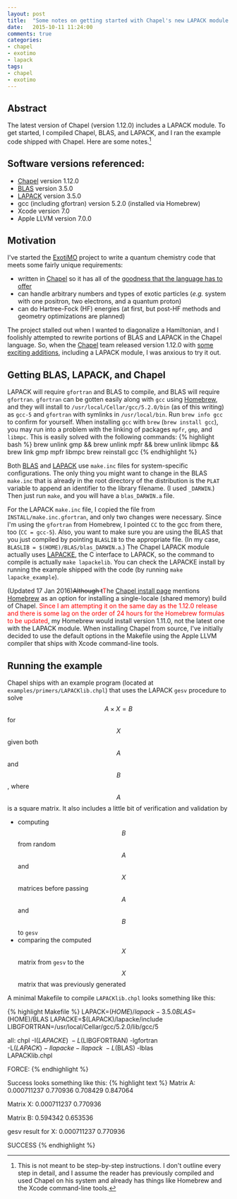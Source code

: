 ```yaml
---
layout: post
title:  "Some notes on getting started with Chapel's new LAPACK module on a mac"
date:   2015-10-11 11:24:00
comments: true
categories: 
- chapel 
- exotimo 
- lapack
tags:
- chapel
- exotimo
---
```

## Abstract
The latest version of Chapel (version 1.12.0) includes a LAPACK module. 
To get started, I compiled Chapel, BLAS, and LAPACK, and I ran the 
example code shipped with Chapel. Here are some notes.[^1]

[^1]: This is not meant to be step-by-step instructions. I don't outline every step in detail, and I assume the reader has previously compiled and used Chapel on his system and already has things like Homebrew and the Xcode command-line tools.

## Software versions referenced:
- [Chapel][chapel] version 1.12.0
- [BLAS][blas] version 3.5.0
- [LAPACK][lapack] version 3.5.0
- gcc (including gfortran) version 5.2.0 (installed via Homebrew)
- Xcode version 7.0
- Apple LLVM version 7.0.0

## Motivation
I've started the [ExotiMO][exotimo] project to write a quantum chemistry code that
meets some fairly unique requirements:

- written in [Chapel][chapel] so it has all of the [goodness that the language has to offer][chapel-overview]
- can handle arbitrary numbers and types of exotic particles 
(*e.g.* system with one positron, two electrons, and a quantum proton)
- can do Hartree-Fock (HF) energies (at first, but post-HF methods and geometry optimizations are planned)

The project stalled out when I wanted to diagonalize
a Hamiltonian, and I foolishly attempted to rewrite portions of BLAS and LAPACK 
in the Chapel language. So, when the [Chapel][chapel] team 
released version 1.12.0 with 
[some exciting additions][chapel-changes], including a LAPACK module, I was anxious to
try it out.

## Getting BLAS, LAPACK, and Chapel
LAPACK will require `gfortran` and BLAS to compile, and BLAS will require `gfortran`. `gfortran` can be 
gotten easily along with `gcc` using [Homebrew][homebrew], and they will install to 
`/usr/local/Cellar/gcc/5.2.0/bin` (as of this writing) as `gcc-5` and `gfortran` with
symlinks in `/usr/local/bin`.  Run `brew info gcc` to confirm for yourself. When installing `gcc` with
`brew` (`brew install gcc`), you may run into a problem with the linking of packages 
`mpfr`, `gmp`, and `libmpc`. This is easily solved with the following commands:
{% highlight bash %}
brew unlink gmp && brew unlink mpfr && brew unlink libmpc && brew link gmp mpfr libmpc
brew reinstall gcc
{% endhighlight %}

Both [BLAS][blas] and [LAPACK][lapack] use `make.inc` files for system-specific configurations. The 
only thing you might want to change in the BLAS `make.inc` that is already in the root directory
of the distribution is the `PLAT` variable to append an identifier
to the library filename. (I used `_DARWIN`.) Then just run `make`, and you will have a `blas_DARWIN.a`
file.

For the LAPACK `make.inc` file, I copied the file from `INSTALL/make.inc.gfortran`, and only two changes
were necessary. Since I'm using the `gfortran` from Homebrew, I pointed `CC` to the gcc from there, too 
(`CC = gcc-5`). Also, you want to make sure you are using the BLAS that you just compiled by 
pointing `BLASLIB` to the appropriate file. (In my case, `BLASLIB = $(HOME)/BLAS/blas_DARWIN.a`.)
The Chapel LAPACK module actually uses [LAPACKE][lapacke], the C interface to LAPACK, so the command
to compile is actually `make lapackelib`. You can check the LAPACKE install by running the 
example shipped with the code (by running `make lapacke_example`).

(Updated 17 Jan 2016)<del>Although t</del><span style="color:red">T</span>he 
[Chapel install page][chapel-install] mentions [Homebrew][homebrew] as an option for 
installing a single-locale (shared memory) build of Chapel<span style="color:red">.
Since I am attempting it on the same day as the 1.12.0 release and there is some lag on the order of 24 hours
for the Homebrew formulas to be updated</span>, my Homebrew would install version 1.11.0, 
not the latest one with the LAPACK module.
When installing Chapel from source, I've initially decided to use the default options in the
Makefile using the Apple LLVM compiler that ships with Xcode command-line tools.

## Running the example
Chapel ships with an example program (located at `examples/primers/LAPACKlib.chpl`)
that uses the LAPACK `gesv` procedure to solve
$$ A \times X = B $$ for $$ X $$ given both $$ A $$ and $$ B $$, where $$ A $$ is a square matrix.
It also includes a little bit of verification and validation by 

- computing $$ B $$ from random $$ A $$ and $$ X $$ matrices before passing $$ A $$ and $$ B $$ to `gesv`
- comparing the computed $$ X $$ matrix from `gesv` to the $$ X $$ matrix that was previously generated

A minimal Makefile to compile `LAPACKlib.chpl` looks something like this:

{% highlight Makefile %}
LAPACK=$(HOME)/lapack-3.5.0
BLAS=$(HOME)/BLAS
LAPACKE=$(LAPACK)/lapacke/include
LIBGFORTRAN=/usr/local/Cellar/gcc/5.2.0/lib/gcc/5

all:
        chpl -I$(LAPACKE) \
          -L$(LIBGFORTRAN) -lgfortran \
          -L$(LAPACK) -llapacke -llapack \
          -L$(BLAS) -lblas \
          LAPACKlib.chpl

FORCE:
{% endhighlight %}

Success looks something like this:
{% highlight text %}
Matrix A:
0.000711237 0.770936
0.708429 0.847064

Matrix X:
0.000711237
0.770936

Matrix B:
0.594342
0.653536

gesv result for X:
0.000711237
0.770936

SUCCESS
{% endhighlight %}

[chapel]:         http://chapel.cray.com
[chapel-overview]:http://chapel.cray.com/overview.html
[chapel-changes]: https://raw.githubusercontent.com/chapel-lang/chapel/release/1.12/CHANGES
[chapel-install]: http://chapel.cray.com/install.html
[exotimo]:        https://github.com/padamson/exotimo
[seamless]:       https://github.com/padamson/seamless
[homebrew]:       http://brew.sh
[blas]:           http://www.netlib.org/blas/
[lapack]:         http://www.netlib.org/lapack/
[lapacke]:        http://www.netlib.org/lapack/lapacke.html
